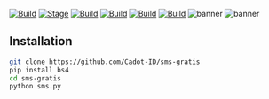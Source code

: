[![Build](https://img.shields.io/badge/SmsGratis-brightgreen.svg?maxAge=259200)]()
[![Stage](https://img.shields.io/badge/Release-Stable-brightgreen.svg)]()
[![Build](https://img.shields.io/badge/Supported_Android-Linux-orange.svg)]()
[![Build](https://img.shields.io/badge/Available-Termux-red.svg?maxAge=259200)]()
[![Build](https://img.shields.io/badge/Language-python-blue.svg?maxAge=259200)]()
[![Build](https://img.shields.io/badge/contributions-CadotID-blue.svg?style=flat)]()
![banner](https://user-images.githubusercontent.com/71793332/98446716-f6b42200-2151-11eb-8418-4345809cb7a1.png)
![banner](https://user-images.githubusercontent.com/71793332/100554640-8b7cec00-32c8-11eb-95e3-077cf492336e.png)
 ## Installation
```bash
git clone https://github.com/Cadot-ID/sms-gratis
pip install bs4
cd sms-gratis
python sms.py
```
